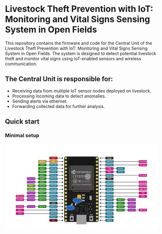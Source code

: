 # Livestock Theft Prevention with IoT: Monitoring and Vital Signs Sensing System in Open Fields
This repository contains the firmware and code for the Central Unit of the Livestock Theft Prevention with IoT: Monitoring and Vital Signs Sensing System in Open Fields. The system is designed to detect potential livestock theft and monitor vital signs using IoT-enabled sensors and wireless communication.

## The Central Unit is responsible for:

* Receiving data from multiple IoT sensor nodes deployed on livestock.
* Processing incoming data to detect anomalies.
* Sending alerts via ethernet.
* Forwarding collected data for further analysis.

## Quick start
### Minimal setup
![Setup of the CU protoype](./img/prototype.png)